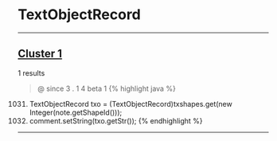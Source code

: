 # TextObjectRecord

***

## [Cluster 1](./1)
1 results
> @ since 3 . 1 4 beta 1 
{% highlight java %}
1031. TextObjectRecord txo = (TextObjectRecord)txshapes.get(new Integer(note.getShapeId()));
1037. comment.setString(txo.getStr());
{% endhighlight %}

***

